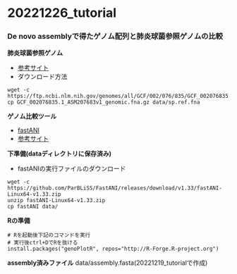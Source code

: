 # 20221226_tutorial
### De novo assemblyで得たゲノム配列と肺炎球菌参照ゲノムの比較
**肺炎球菌参照ゲノム**
- [参考サイト](https://www.ncbi.nlm.nih.gov/genome/176)
- ダウンロード方法
```
wget -c https://ftp.ncbi.nlm.nih.gov/genomes/all/GCF/002/076/835/GCF_002076835.1_ASM207683v1/GCF_002076835.1_ASM207683v1_genomic.fna.gz
cp GCF_002076835.1_ASM207683v1_genomic.fna.gz data/sp.ref.fna
```

**ゲノム比較ツール**
- [fastANI](https://github.com/ParBLiSS/FastANI)
- [参考サイト](https://kazumaxneo.hatenablog.com/entry/2018/09/14/141442)

**下準備(dataディレクトリに保存済み)**
- fastANIの実行ファイルのダウンロード
```
wget -c https://github.com/ParBLiSS/FastANI/releases/download/v1.33/fastANI-Linux64-v1.33.zip
unzip fastANI-Linux64-v1.33.zip
cp fastANI data/
```
**Rの準備**
```
# Rを起動後下記のコマンドを実行
# 実行後ctrl+DでRを抜ける
install.packages("genoPlotR", repos="http://R-Forge.R-project.org")

```
**assembly済みファイル**
data/assembly.fasta(20221219_tutorialで作成)
